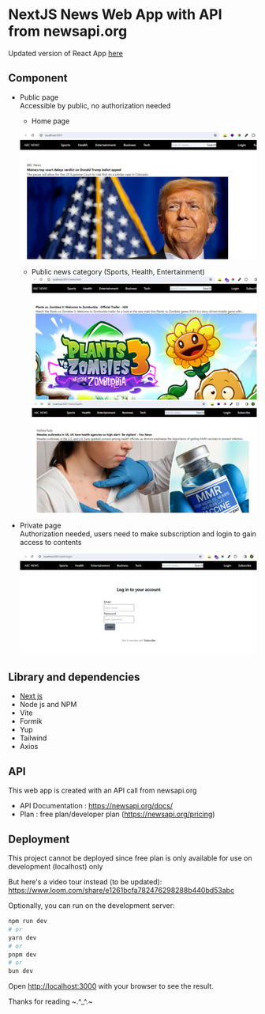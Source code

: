 # NextJS News Web App with API from newsapi.org   
Updated version of React App [here](https://github.com/revou-fsse-3/milestone-2-smmuja)  

## Component  

- Public page  
Accessible by public, no authorization needed  
  - Home page  

  ![Home](src/assets/home.png)  

  - Public news category  (Sports, Health, Entertainment)  
  ![Public](src/assets/tech.png)  
  ![Public](src/assets/health.png)  

- Private page  
Authorization needed, users need to make subscription and login to gain access to contents     
  <!-- - Premium news category (Tech and Business)     -->
  ![Premium](src/assets/non-login.png)  

## Library and dependencies  

- [Next js](https://nextjs.org/)  
- Node js and NPM  
- Vite  
- Formik  
- Yup  
- Tailwind  
- Axios  

## API  
This web app is created with an API call from newsapi.org  
- API Documentation : https://newsapi.org/docs/  
- Plan : free plan/developer plan (https://newsapi.org/pricing)  

## Deployment  

This project cannot be deployed since free plan is only available for use on development (localhost) only  

But here's a video tour instead (to be updated):  
https://www.loom.com/share/e1261bcfa782476298288b440bd53abc  

Optionally, you can run on the development server:

```bash
npm run dev
# or
yarn dev
# or
pnpm dev
# or
bun dev
```

Open [http://localhost:3000](http://localhost:3000) with your browser to see the result.


Thanks for reading ~.^_^.~

